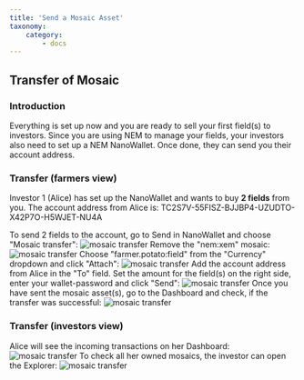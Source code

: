 ```yaml
---
title: 'Send a Mosaic Asset'
taxonomy:
    category:
        - docs
---
```


## Transfer of Mosaic
### Introduction
Everything is set up now and you are ready to sell your first field(s) to investors. Since you are using NEM to manage your fields, your investors also need to set up a NEM NanoWallet. Once done, they can send you their account address.

### Transfer (farmers view)
Investor 1 (Alice) has set up the NanoWallet and wants to buy **2 fields** from you. 
The account address from Alice is: TC2S7V-55FISZ-BJJBP4-UZUDTO-X42P7O-H5WJET-NU4A

To send 2 fields to the account, go to Send in NanoWallet and choose "Mosaic transfer":
![mosaic transfer](http://imgur.com/Rgmyj5j.png)
Remove the "nem:xem" mosaic:
![mosaic transfer](http://imgur.com/ZiNa8zF.png)
Choose "farmer.potato:field" from the "Currency" dropdown and click "Attach":
![mosaic transfer](http://imgur.com/YUzaQKa.png)
Add the account address from Alice in the "To" field. Set the amount for the field(s) on the right side, enter your wallet-password and click "Send":
![mosaic transfer](http://imgur.com/4fGZILQ.png)
Once you have sent the mosaic asset(s), go to the Dashboard and check, if the transfer was successful:
![mosaic transfer](http://imgur.com/P6Y4Peg.png)

### Transfer (investors view)
Alice will see the incoming transactions on her Dashboard:
![mosaic transfer](http://imgur.com/YjtsmAu.png)
To check all her owned mosaics, the investor can open the Explorer:
![mosaic transfer](http://imgur.com/ptzfdD9.png)

